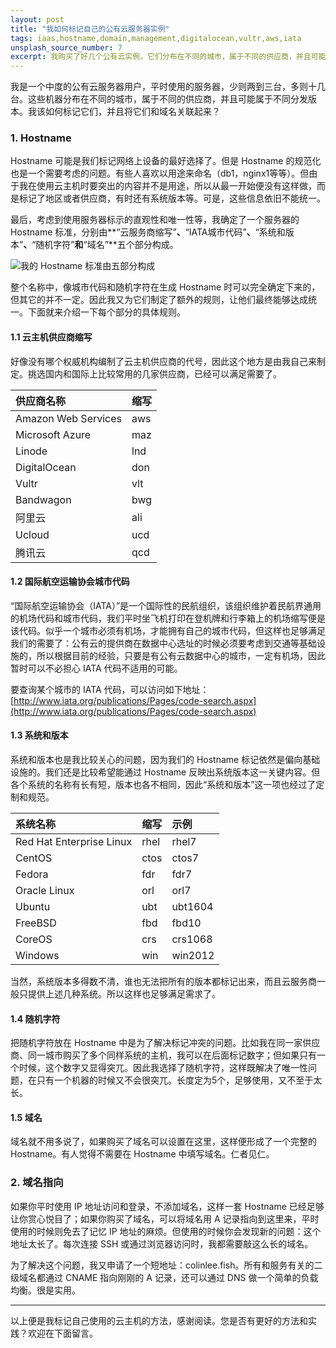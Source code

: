 ```yaml
---
layout: post
title: "我如何标记自己的公有云服务器实例"
tags: iaas,hostname,domain,management,digitalocean,vultr,aws,iata
unsplash_source_number: 7
excerpt: 我购买了好几个公有云实例，它们分布在不同的城市，属于不同的供应商，并且可能有多个分发版本。我如何标记自己的公有云实例？
---
```


我是一个中度的公有云服务器用户，平时使用的服务器，少则两到三台，多则十几台。这些机器分布在不同的城市，属于不同的供应商，并且可能属于不同分发版本。我该如何标记它们，并且将它们和域名关联起来？

### 1. Hostname

Hostname 可能是我们标记网络上设备的最好选择了。但是 Hostname 的规范化也是一个需要考虑的问题。有些人喜欢以用途来命名（db1，nginx1等等）。但由于我在使用云主机时要突出的内容并不是用途，所以从最一开始便没有这样做，而是标记了地区或者供应商，有时还有系统版本等。可是，这些信息依旧不能统一。

最后，考虑到使用服务器标示的直观性和唯一性等，我确定了一个服务器的 Hostname 标准，分别由**“云服务商缩写”**、**“IATA城市代码”**、**“系统和版本”**、**“随机字符”**和**“域名”**五个部分构成。

![我的 Hostname 标准由五部分构成](http://i.imgur.com/IFvfTAZ.png)

整个名称中，像城市代码和随机字符在生成 Hostname 时可以完全确定下来的，但其它的并不一定。因此我又为它们制定了额外的规则，让他们最终能够达成统一。下面就来介绍一下每个部分的具体规则。

#### 1.1	云主机供应商缩写

好像没有哪个权威机构编制了云主机供应商的代号，因此这个地方是由我自己来制定。挑选国内和国际上比较常用的几家供应商，已经可以满足需要了。

|供应商名称|缩写|
|:--|:--|
|Amazon Web Services|aws|
|Microsoft Azure|maz|
|Linode|lnd|
|DigitalOcean|don|
|Vultr|vlt|
|Bandwagon|bwg|
|阿里云|ali|
|Ucloud|ucd|
|腾讯云|qcd|

#### 1.2 国际航空运输协会城市代码

“国际航空运输协会（IATA）”是一个国际性的民航组织，该组织维护着民航界通用的机场代码和城市代码，我们平时坐飞机打印在登机牌和行李箱上的机场缩写便是该代码。似乎一个城市必须有机场，才能拥有自己的城市代码，但这样也足够满足我们的需要了：公有云的提供商在数据中心选址的时候必须要考虑到交通等基础设施的，所以根据目前的经验，只要是有公有云数据中心的城市，一定有机场，因此暂时可以不必担心 IATA 代码不适用的可能。

要查询某个城市的 IATA 代码，可以访问如下地址：[http://www.iata.org/publications/Pages/code-search.aspx](http://www.iata.org/publications/Pages/code-search.aspx)

#### 1.3 系统和版本

系统和版本也是我比较关心的问题，因为我们的 Hostname 标记依然是偏向基础设施的。我们还是比较希望能通过 Hostname 反映出系统版本这一关键内容。但各个系统的名称有长有短，版本也各不相同，因此“系统和版本”这一项也经过了定制和规范。

|系统名称|缩写|示例|
|:--|:--|:--|
|Red Hat Enterprise Linux|rhel|rhel7|
|CentOS|ctos|ctos7|
|Fedora|fdr|fdr7|
|Oracle Linux|orl|orl7|
|Ubuntu|ubt|ubt1604|
|FreeBSD|fbd|fbd10|
|CoreOS|crs|crs1068|
|Windows|win|win2012|

当然，系统版本多得数不清，谁也无法把所有的版本都标记出来，而且云服务商一般只提供上述几种系统。所以这样也足够满足需求了。

#### 1.4 随机字符

把随机字符放在 Hostname 中是为了解决标记冲突的问题。比如我在同一家供应商、同一城市购买了多个同样系统的主机，我可以在后面标记数字；但如果只有一个时候，这个数字又显得突兀。因此我选择了随机字符，这样既解决了唯一性问题，在只有一个机器的时候又不会很突兀。长度定为5个，足够使用，又不至于太长。

#### 1.5 域名

域名就不用多说了，如果购买了域名可以设置在这里，这样便形成了一个完整的 Hostname。有人觉得不需要在 Hostname 中填写域名。仁者见仁。

### 2. 域名指向

如果你平时使用 IP 地址访问和登录，不添加域名，这样一套 Hostname 已经足够让你赏心悦目了；如果你购买了域名，可以将域名用 A 记录指向到这里来，平时使用的时候则免去了记忆 IP 地址的麻烦。但使用的时候你会发现新的问题：这个地址太长了。每次连接 SSH 或通过浏览器访问时，我都需要敲这么长的域名。

为了解决这个问题，我又申请了一个短地址：colinlee.fish。所有和服务有关的二级域名都通过 CNAME 指向刚刚的 A 记录，还可以通过 DNS 做一个简单的负载均衡。很是实用。

---

以上便是我标记自己使用的云主机的方法，感谢阅读。您是否有更好的方法和实践？欢迎在下面留言。